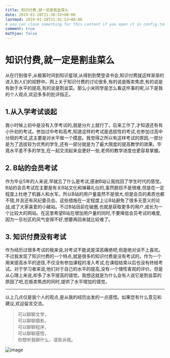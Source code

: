 ```yaml
---
title: 知识付费,就一定是割韭菜么
date: 2019-01-20T21:38:52+08:00
lastmod: 2019-01-28T21:41:52+08:00
# you can close something for this content if you open it in config.toml.
comment: true
mathjax: false
---
```


# 知识付费,就一定是割韭菜么

从在行到值乎,从极客时间到知识星球,从得到到樊登读书会,知识付费就这样渐渐的进入到人们的视野中。网上关于知识付费的讨论很多,有的说是贩卖焦虑,有的说是有助于水平的提高,有的说是割韭菜。那么小米同学是怎么看这件事的呢,以下是我的个人观点,欢迎多多的批评指正。

## 1.从入学考试谈起

我小时候上初中是没有入学考试的,就是分片上就行了。后来工作了,才知道还有有小升初的考试。参加过中考和高考,知道这样的考试是选拔性的考试,也参加过高中分班的考试,这主要是对水平做一个摸底。我觉得之所以有这样考试的原因,一部分是为了选拔较为优秀的学生,还有一部分就是为了最大限度的提高教学的效果。毕竟水平差不多的学生,在一起交流起来会更好一些,老师的教学进度也更容易掌握。

## 2. B站的会员考试

作为毕业5年的人来说,早就忘了什么是考试,感谢B站让我找回了学生时代的感觉。B站的会员考试在主要是有关B站文化和弹幕礼仪的,虽然题目不是很难,但是在一定程度上杜绝了机器人和水军。所以B站的用户量虽然不是很大,但是会员的素质也都不错,并且还有风纪委员会。这些措施在一定程度上让B站避免了很多无意义的论战,成了大家喜爱的小破站。不过B站目前在破圈,也就是获取更多的用户,成长为一个比较大的网站。在这里希望B站在增加用户量的同时,不要降低会员考试的难度,因为一旦社区的风气变得不好,想要再回来就比较难了。

## 3. 知识付费没有考试

作为经历过很多考试的我来说,对考试不能说是深恶痛绝吧,但是绝对谈不上喜欢。不过我发现了知识付费的一个特点,就是很多的知识付费是没有考试的。作为一个用来提高水平的途径,不仅没有参加课程的准入考试,在课程结束以后也没有终结考试。对于学习者来说,他们对于自己的水平的提高,没有一个理性客观的评价。但是从心理上来说,却多了水平提高的错觉。我想这就是为什么会有人说它是割韭菜的原因了吧,在贩卖焦虑的同时,提供了水平增加的错觉。

-------

以上几点仅是我个人的观点,是从我的经历出发的一点感悟。如果您有什么意见和建议,欢迎留言交流。


> 可以聊聊文学，   
> 可以聊聊摄影，   
> 可以聊聊程序，   
> 可以聊聊感悟，   
> 你想听我聊什么，请告诉我。

![image](https://mmbiz.qpic.cn/mmbiz_jpg/IDHaWiaS8DJpDWaY4ZNTpQR4riciaVTEqPkpwGNwbmUxHUjv8licNxNlD9IEia7rCb8KYibdRWCiamYGRfetNW1CyqWTQ/0?wx_fmt=jpeg)